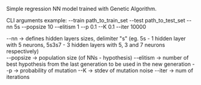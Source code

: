 Simple regression NN model trained with Genetic Algorithm.

CLI arguments example: --train path_to_train_set --test path_to_test_set --nn 5s --popsize 10 --elitism 1 --p 0.1 --K 0.1 --iter 10000

--nn -> defines hidden layers sizes, delimiter "s" (eg. 5s - 1 hidden layer with 5 neurons, 5s3s7 - 3 hidden layers with 5, 3 and 7 neurons respectively)  
--popsize -> population size (of NNs - hypothesis)
--elitism -> number of best hypothesis from the last generation to be used in the new generation
--p -> probability of mutation
--K -> stdev of mutation noise
--iter -> num of iterations
